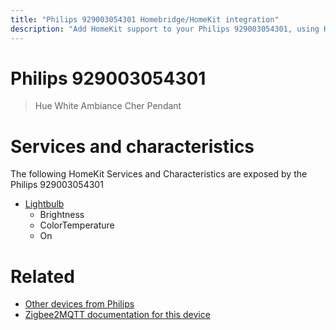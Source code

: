 ```yaml
---
title: "Philips 929003054301 Homebridge/HomeKit integration"
description: "Add HomeKit support to your Philips 929003054301, using Homebridge, Zigbee2MQTT and homebridge-z2m."
---
```

<!---
This file has been GENERATED using src/docgen/docgen.ts
DO NOT EDIT THIS FILE MANUALLY!
-->
# Philips 929003054301
> Hue White Ambiance Cher Pendant


# Services and characteristics
The following HomeKit Services and Characteristics are exposed by
the Philips 929003054301

* [Lightbulb](../../light.md)
  * Brightness
  * ColorTemperature
  * On


# Related
* [Other devices from Philips](../index.md#philips)
* [Zigbee2MQTT documentation for this device](https://www.zigbee2mqtt.io/devices/929003054301.html)